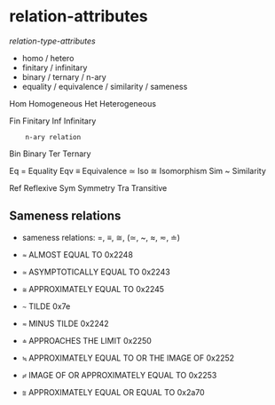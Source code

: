 # relation-attributes

*relation-type-attributes*
- homo / hetero
- finitary / infinitary
- binary / ternary / n-ary
- equality / equivalence / similarity / sameness

Hom     Homogeneous
Het     Heterogeneous

Fin     Finitary
Inf     Infinitary

        n-ary relation
Bin     Binary
Ter     Ternary

Eq    = Equality
Eqv   ≡ Equivalence  ≃
Iso   ≅ Isomorphism
Sim   ~ Similarity

Ref     Reflexive
Sym     Symmetry
Tra     Transitive


## Sameness relations

- sameness relations: =, ≡, ≅, (≃, ~, ≈, ≂, ≐)


- `≈` ALMOST EQUAL TO                           0x2248
- `≃` ASYMPTOTICALLY EQUAL TO                   0x2243
- `≅` APPROXIMATELY EQUAL TO                    0x2245
- `~` TILDE                                     0x7e
- `≂` MINUS TILDE                               0x2242
- `≐` APPROACHES THE LIMIT                      0x2250
- `≒` APPROXIMATELY EQUAL TO OR THE IMAGE OF    0x2252
- `≓` IMAGE OF OR APPROXIMATELY EQUAL TO        0x2253
- `⩰` APPROXIMATELY EQUAL OR EQUAL TO           0x2a70
